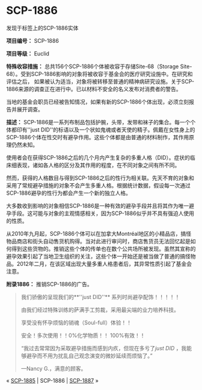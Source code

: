 # SCP-1886
                        




发现于标签上的SCP-1886实体



**项目编号：** SCP-1886

**项目等级：** Euclid

**特殊收容措施：** 总共156个SCP-1886个体被收容于存储Site-68（Storage Site-68）。受到SCP-1886影响的对象将被收容于基金会的医疗研究设施中。在研究和评估之后， 如果被认为适当，对象将被转移至普通的精神病研究设施。关于SCP-1886来源的调查正在进行中。已以材料不安全的名义发布对消费者的警告。

当地的基金会职员已经被告知情况，如果有新的SCP-1886个体出现，必须立刻报告并展开调查。

**描述：** SCP-1886是一系列布制品包括护腕，头带，发带和袜子的集合。每一个个体都印有''just DID''的标语以及一个状如鬼魂或者天使的精子。佩戴在女性身上的SCP-1886个体在性交时有避孕作用。这些个体都是由普通的材料制作，其作用原理仍然未知。

使用者会在获得SCP-1886之后的几个月内产生复杂的多重人格（DID）。症状的临床细表现，诸如各人格的区分及其作用的程度，在不同对象之间有所不同。

然而，获得的人格数目与得到SCP-1886之后的性行为相关联。先天不育的对象和采用了常规避孕措施的对象不会产生多重人格。根据统计数据，假设每一次通过SCP-1886避孕的性行为都会产生一个新的独立人格。

大多数收到影响的对象相信SCP-1886是一种有效的避孕手段并且将其作为唯一避孕手段。这可能与对象的主观情感相关，因为SCP-1886似乎并不具有强迫人使用的性质。

从2010年九月起，SCP-1886个体可以在加拿大Montréal地区的小精品店，搞怪物品商店和街头自动售货机购得。当对此进行审问时，商店售货员无法回忆起是如何得到这些货物的。推销这些个体的传单也在数个公共场所被发现。虽然其宣称的避孕效果引起了当地卫生组织的关注，这些个体一开始还是被当做了普通的搞怪物品。2012年二月，在该区域出现大量多重人格患者后，其异常性质引起了基金会注意。

**附录1886：** 推销SCP-1886的广告。


> 我们骄傲的呈现我们的**''just DID''** 系列时尚避孕配饰！！！！！
> 
> 由我们经过特殊训练的萨满手工剪裁，采用最尖端的业力培养科技。
> 
> 享受没有怀孕烦恼的销魂（Soul-full）体验！！
> 
> 安全！多次使用！！0%化学物质！！ 100%有效！！
> 
> “我过去常常因为采取避孕措施而感到内疚，但现在多亏了*just DID* ，我能够避孕而不用为扰乱自己观念演变的微妙延续而烦恼了。”
> 
> —Nancy G.，满意的顾客。
> 



« [SCP-1885](/scp-1885) | SCP-1886 | [SCP-1887](/scp-1887) »





                    